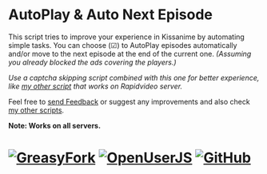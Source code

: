
# AutoPlay & Auto Next Episode
This script tries to improve your experience in Kissanime by automating simple tasks.
You can choose (☑) to AutoPlay episodes automatically and/or move to the next episode at the end of the current one. *(Assuming you already blocked the ads covering the players.)*

*Use a captcha skipping script combined with this one for better experience, like [my other script][2] that works on Rapidvideo server.*

Feel free to [send Feedback][1] or suggest any improvements and also check [my other scripts][3].

**Note: Works on all servers.**

# [![GreasyFork][b1]][l1] [![OpenUserJS][b2]][l2] [![GitHub][b3]][l3]


  [1]: https://greasyfork.org/scripts/35999/feedback
  [2]: https://greasyfork.org/scripts/369048
  [3]: https://greasyfork.org/users/152412

  [b1]: https://img.shields.io/badge/Install-GreasyFork-red.svg?longCache=true&style=for-the-badge&
  [b2]: https://img.shields.io/badge/Install-OpenUserJS-blue.svg?longCache=true&style=for-the-badge
  [b3]: https://img.shields.io/badge/Install-GitHub-lightgrey.svg?longCache=true&style=for-the-badge

  [l1]: https://greasyfork.org/en/scripts/35999-kissanime-autoplay-auto-next-episode
  [l2]: https://openuserjs.org/scripts/eskander/[KissAnime]_AutoPlay_Auto_Next_Episode
  [l3]: https://github.com/skqnder/userscripts-collection/raw/master/KissAnime%20AutoPlay%20and%20Auto%20Next%20Episode/autoplay_and_autonext_episode.user.js
